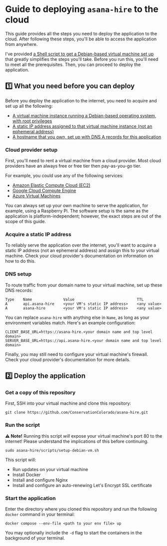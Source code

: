# Guide to deploying `asana-hire` to the cloud

This guide provides all the steps you need to deploy the application to the cloud. After following these steps, you'll
be able to access the application from anywhere.

I've provided [a Shell script to get a Debian-based virtual machine set up](scripts/setup-debian-vm.sh) that greatly
simplifies the steps you'll take. Before you run this, you'll need to meet all the prerequisites. Then, you can proceed
to deploy the application.

## 1️⃣ What you need before you can deploy

Before you deploy the application to the internet, you need to acquire and set up all the following:

- [A virtual machine instance running a Debian-based operating system, with root privileges](#cloud-provider-setup)
- [A static IP address assigned to that virtual machine instance (not an ephemeral address)](#acquire-a-static-ip-address)
- [A hostname that you own, set up with DNS A records for this application](#dns-setup)

### Cloud provider setup

First, you'll need to rent a virtual machine from a cloud provider. Most cloud providers have an always free or free
tier then pay-as-you-go tier.

For example, you could use any of the following services:

- [Amazon Elastic Compute Cloud (EC2)](https://aws.amazon.com/ec2/)
- [Google Cloud Compute Engine](https://cloud.google.com/compute)
- [Azure Virtual Machines](https://azure.microsoft.com/en-us/products/virtual-machines/)

You can always set up your own machine to serve the application, for example, using a Raspberry Pi. The software setup
is the same as the application is platform-independent; however, the exact steps are out of the scope of this guide.

### Acquire a static IP address

To reliably serve the application over the internet, you'll want to acquire a static IP address (not an ephemeral
address) and assign this to your virtual machine. Check your cloud provider's documentation on information on how to do
this.

### DNS setup

To route traffic from your domain name to your virtual machine, set up these DNS records:

```
Type    Name              Value                            TTL
A       api.asana-hire    <your VM's static IP address>    <any value>
A       asana-hire        <your VM's static IP address>    <any value>
```

You can replace `asana-hire` with anything else in `Name`, as long as your environment variables match. Here's an
example configuration:

```
CLIENT_BASE_URL=https://asana-hire.<your domain name and top level domain>
SERVER_BASE_URL=https://api.asana-hire.<your domain name and top level domain>
```

Finally, you may still need to configure your virtual machine's firewall. Check your cloud provider's documentation for
more details.

## 2️⃣ Deploy the application

### Get a copy of this repository

First, SSH into your virtual machine and clone this repository:

```shell
git clone https://github.com/ConservationColorado/asana-hire.git
```

### Run the script

**⚠️ Note!** Running this script _will_ expose your virtual machine's port 80 to the internet! Please understand the
implications of this before continuing.

```shell
sudo asana-hire/scripts/setup-debian-vm.sh
```

This script will:

- Run updates on your virtual machine
- Install Docker
- Install and configure Nginx
- Install and configure an auto-renewing Let's Encrypt SSL certificate

### Start the application

Enter the directory where you cloned this repository and run the following `docker` command in your terminal:

```shell
docker compose --env-file <path to your env file> up
```

You may optionally include the `-d` flag to start the containers in the background of your terminal.
